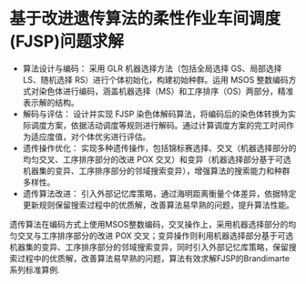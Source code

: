 # 基于改进遗传算法的柔性作业车间调度(FJSP)问题求解
- 算法设计与编码：
    采用 GLR 机器选择方法（包括全局选择 GS、局部选择 LS、随机选择 RS）进行个体初始化，构建初始种群。运用 MSOS 整数编码方式对染色体进行编码，涵盖机器选择（MS）和工序排序（OS）两部分，精准表示解的结构。
- 解码与评估：
    设计并实现 FJSP 染色体解码算法，将编码后的染色体转换为实际调度方案，依据活动调度等规则进行解码。通过计算调度方案的完工时间作为适应度值，对个体优劣进行评估。
- 遗传操作优化：
    实现多种遗传操作，包括锦标赛选择、交叉（机器选择部分的均匀交叉、工序排序部分的改进 POX 交叉）和变异（机器选择部分基于可选机器集的变异、工序排序部分的邻域搜索变异），增强算法的搜索能力和种群多样性。
- 遗传算法改进：
    引入外部记忆库策略，通过海明距离衡量个体差异，依据特定更新规则保留搜索过程中的优质解，改善算法易早熟的问题，提升算法性能。

遗传算法在编码方式上使用MSOS整数编码，交叉操作上，采用机器选择部分的均匀交叉与工序排序部分的改进 POX 交叉；变异操作则利用机器选择部分基于可选机器集的变异、工序排序部分的邻域搜索变异，同时引入外部记忆库策略，保留搜索过程中的优质解，改善算法易早熟的问题，算法有效求解FJSP的Brandimarte系列标准算例.
